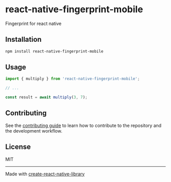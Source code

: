 # react-native-fingerprint-mobile

Fingerprint for react native

## Installation

```sh
npm install react-native-fingerprint-mobile
```

## Usage

```js
import { multiply } from 'react-native-fingerprint-mobile';

// ...

const result = await multiply(3, 7);
```

## Contributing

See the [contributing guide](CONTRIBUTING.md) to learn how to contribute to the repository and the development workflow.

## License

MIT

---

Made with [create-react-native-library](https://github.com/callstack/react-native-builder-bob)
